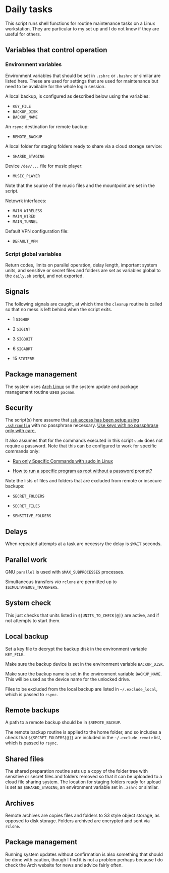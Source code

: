 # Daily tasks

This script runs shell functions for routine maintenance
tasks on a Linux workstation. They are particular
to my set up and I do not know if they are useful for
others.

## Variables that control operation

### Environment variables

Environment variables that should be set in `.zshrc` or
`.bashrc` or similar are listed here. These are used
for settings that are used for maintenance but need
to be available for the whole login session.

A local backup, is configured as described below using
the variables:

* `KEY_FILE`
* `BACKUP_DISK`
* `BACKUP_NAME`

An `rsync` destination for remote backup:

* `REMOTE_BACKUP`

A local folder for staging folders ready to share
via a cloud storage service:

* `SHARED_STAGING`

Device `/dev/...` file for music player:

* `MUSIC_PLAYER`

Note that the source of the music files and the mountpoint
are set in the script.

Netowrk interfaces:

* `MAIN_WIRELESS`
* `MAIN_WIRED`
* `MAIN_TUNNEL`

Default VPN configuration file:

* `DEFAULT_VPN`

### Script global variables

Return codes, limits on parallel operation, delay length,
important system units, and sensitive or secret files and folders 
are set as variables global to the `daily.sh` script, and not
exported.

## Signals

The following signals are caught, at which time the `cleanup`
routine is called so that no mess is left behind when the
script exits.

* 1     `SIGHUP`

* 2     `SIGINT`

* 3     `SIGQUIT`

* 6     `SIGABRT`

* 15    `SIGTERM`

## Package management

The system uses [Arch Linux](https://archlinux.org/) so the system
update and package management routine uses `pacman`.

## Security

The script(s) here assume that [`ssh` access has been
setup using `.ssh/config`](https://linuxhandbook.com/ssh-config-file/)
with no passphrase necessary.
[Use keys with no passphrase only with care.](https://www.digitalocean.com/community/tutorials/how-to-configure-ssh-key-based-authentication-on-a-linux-server)

It also assumes that for the commands executed in this
script `sudo` does not require a password. Note that
this can be configured to work for specific commands only:

* [Run only Specific Commands with sudo in Linux](https://kifarunix.com/run-only-specific-commands-with-sudo-in-linux/)

* [How to run a specific program as root without a password prompt?](https://unix.stackexchange.com/questions/18830/how-to-run-a-specific-program-as-root-without-a-password-prompt)

Note the lists of files and folders that are excluded
from remote or insecure backups:

* `SECRET_FOLDERS`

* `SECRET_FILES`

* `SENSITIVE_FOLDERS`

## Delays

When repeated attempts at a task are necessry the delay
is `$WAIT` seconds.

## Parallel work

GNU `parallel` is used with `$MAX_SUBPROCESSES` processes.

Simultaneous transfers *via* `rclone` are permitted up to
`$SIMULTANEOUS_TRANSFERS`.

## System check

This just checks that units listed in `${UNITS_TO_CHECK[@]}`
are active, and if not attempts to start them.

## Local backup

Set a key file to decrypt the backup disk in the
environment variable `KEY_FILE`.

Make sure the backup device is set in the environment
variable `BACKUP_DISK`.

Make sure the backup name is set in the environment
variable `BACKUP_NAME`. This will be used as the device
name for the unlocked drive.

Files to be excluded from the local backup are listed
in `~/.exclude_local`, which is passed to `rsync`.

## Remote backups

A path to a remote backup should be in `$REMOTE_BACKUP`.

The remote backup routine is applied to the home folder,
and so includes a check that `${SECRET_FOLDERS[@]}` are
included in the `~/.exclude_remote` list, which is
passed to `rsync`.

## Shared files

The shared preparation routine sets up a copy of
the folder tree with sensitive or secret files and
folders removed so that it can be uploaded to
a cloud file sharing system. The location for staging
folders ready for upload is set as `$SHARED_STAGING`,
an environment variable set in `.zshrc` or similar.

## Archives

Remote archives are copies files and folders to S3
style object storage, as opposed to disk storage.
Folders archived are encrypted and sent via `rclone`.

## Package management

Running system updates without confirmation is also
something that should be done with caution, though I
find it is not a problem perhaps because I do check the
Arch website for news and advice fairly often.
